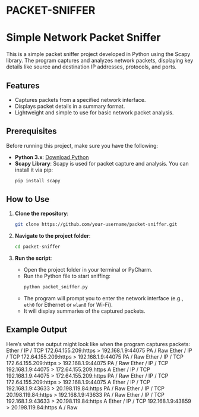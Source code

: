 # PACKET-SNIFFER
# Simple Network Packet Sniffer

This is a simple packet sniffer project developed in Python using the Scapy library. The program captures and analyzes network packets, displaying key details like source and destination IP addresses, protocols, and ports.

## Features
- Captures packets from a specified network interface.
- Displays packet details in a summary format.
- Lightweight and simple to use for basic network packet analysis.

## Prerequisites

Before running this project, make sure you have the following:

- **Python 3.x**: [Download Python](https://www.python.org/downloads/)
- **Scapy Library**: Scapy is used for packet capture and analysis. You can install it via pip:
  ```bash
  pip install scapy
  ```

## How to Use

1. **Clone the repository**:
   ```bash
   git clone https://github.com/your-username/packet-sniffer.git
   ```

2. **Navigate to the project folder**:
   ```bash
   cd packet-sniffer
   ```

3. **Run the script**:
   - Open the project folder in your terminal or PyCharm.
   - Run the Python file to start sniffing:
     ```bash
     python packet_sniffer.py
     ```
   - The program will prompt you to enter the network interface (e.g., `eth0` for Ethernet or `wlan0` for Wi-Fi).
   - It will display summaries of the captured packets.

## Example Output

Here’s what the output might look like when the program captures packets:
Ether / IP / TCP 172.64.155.209:https > 192.168.1.9:44075 PA / Raw
Ether / IP / TCP 172.64.155.209:https > 192.168.1.9:44075 PA / Raw
Ether / IP / TCP 172.64.155.209:https > 192.168.1.9:44075 PA / Raw
Ether / IP / TCP 192.168.1.9:44075 > 172.64.155.209:https A
Ether / IP / TCP 192.168.1.9:44075 > 172.64.155.209:https PA / Raw
Ether / IP / TCP 172.64.155.209:https > 192.168.1.9:44075 A
Ether / IP / TCP 192.168.1.9:43633 > 20.198.119.84:https PA / Raw
Ether / IP / TCP 20.198.119.84:https > 192.168.1.9:43633 PA / Raw
Ether / IP / TCP 192.168.1.9:43633 > 20.198.119.84:https A
Ether / IP / TCP 192.168.1.9:43859 > 20.198.119.84:https A / Raw


